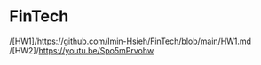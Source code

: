 # FinTech
/[HW1]/https://github.com/Imin-Hsieh/FinTech/blob/main/HW1.md
/[HW2]/https://youtu.be/Spo5mPrvohw
